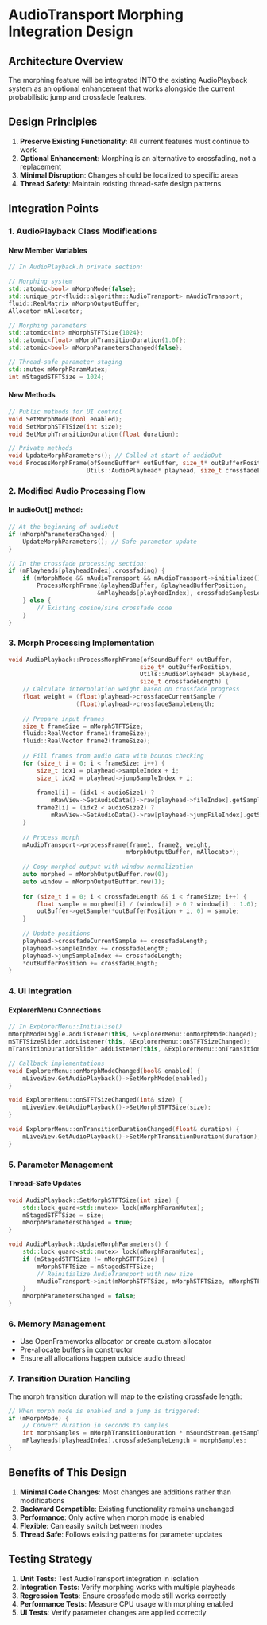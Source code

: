 # AudioTransport Morphing Integration Design

## Architecture Overview

The morphing feature will be integrated INTO the existing AudioPlayback system as an optional enhancement that works alongside the current probabilistic jump and crossfade features.

## Design Principles

1. **Preserve Existing Functionality**: All current features must continue to work
2. **Optional Enhancement**: Morphing is an alternative to crossfading, not a replacement
3. **Minimal Disruption**: Changes should be localized to specific areas
4. **Thread Safety**: Maintain existing thread-safe design patterns

## Integration Points

### 1. AudioPlayback Class Modifications

#### New Member Variables
```cpp
// In AudioPlayback.h private section:

// Morphing system
std::atomic<bool> mMorphMode{false};
std::unique_ptr<fluid::algorithm::AudioTransport> mAudioTransport;
fluid::RealMatrix mMorphOutputBuffer;
Allocator mAllocator;

// Morphing parameters
std::atomic<int> mMorphSTFTSize{1024};
std::atomic<float> mMorphTransitionDuration{1.0f};
std::atomic<bool> mMorphParametersChanged{false};

// Thread-safe parameter staging
std::mutex mMorphParamMutex;
int mStagedSTFTSize = 1024;
```

#### New Methods
```cpp
// Public methods for UI control
void SetMorphMode(bool enabled);
void SetMorphSTFTSize(int size);
void SetMorphTransitionDuration(float duration);

// Private methods
void UpdateMorphParameters(); // Called at start of audioOut
void ProcessMorphFrame(ofSoundBuffer* outBuffer, size_t* outBufferPosition, 
                      Utils::AudioPlayhead* playhead, size_t crossfadeLength);
```

### 2. Modified Audio Processing Flow

#### In audioOut() method:
```cpp
// At the beginning of audioOut
if (mMorphParametersChanged) {
    UpdateMorphParameters(); // Safe parameter update
}

// In the crossfade processing section:
if (mPlayheads[playheadIndex].crossfading) {
    if (mMorphMode && mAudioTransport && mAudioTransport->initialized()) {
        ProcessMorphFrame(&playheadBuffer, &playheadBufferPosition, 
                         &mPlayheads[playheadIndex], crossfadeSamplesLeft);
    } else {
        // Existing cosine/sine crossfade code
    }
}
```

### 3. Morph Processing Implementation

```cpp
void AudioPlayback::ProcessMorphFrame(ofSoundBuffer* outBuffer, 
                                     size_t* outBufferPosition,
                                     Utils::AudioPlayhead* playhead, 
                                     size_t crossfadeLength) {
    // Calculate interpolation weight based on crossfade progress
    float weight = (float)playhead->crossfadeCurrentSample / 
                   (float)playhead->crossfadeSampleLength;
    
    // Prepare input frames
    size_t frameSize = mMorphSTFTSize;
    fluid::RealVector frame1(frameSize);
    fluid::RealVector frame2(frameSize);
    
    // Fill frames from audio data with bounds checking
    for (size_t i = 0; i < frameSize; i++) {
        size_t idx1 = playhead->sampleIndex + i;
        size_t idx2 = playhead->jumpSampleIndex + i;
        
        frame1[i] = (idx1 < audioSize1) ? 
            mRawView->GetAudioData()->raw[playhead->fileIndex].getSample(idx1, 0) : 0.0;
        frame2[i] = (idx2 < audioSize2) ? 
            mRawView->GetAudioData()->raw[playhead->jumpFileIndex].getSample(idx2, 0) : 0.0;
    }
    
    // Process morph
    mAudioTransport->processFrame(frame1, frame2, weight, 
                                 mMorphOutputBuffer, mAllocator);
    
    // Copy morphed output with window normalization
    auto morphed = mMorphOutputBuffer.row(0);
    auto window = mMorphOutputBuffer.row(1);
    
    for (size_t i = 0; i < crossfadeLength && i < frameSize; i++) {
        float sample = morphed[i] / (window[i] > 0 ? window[i] : 1.0);
        outBuffer->getSample(*outBufferPosition + i, 0) = sample;
    }
    
    // Update positions
    playhead->crossfadeCurrentSample += crossfadeLength;
    playhead->sampleIndex += crossfadeLength;
    playhead->jumpSampleIndex += crossfadeLength;
    *outBufferPosition += crossfadeLength;
}
```

### 4. UI Integration

#### ExplorerMenu Connections
```cpp
// In ExplorerMenu::Initialise()
mMorphModeToggle.addListener(this, &ExplorerMenu::onMorphModeChanged);
mSTFTSizeSlider.addListener(this, &ExplorerMenu::onSTFTSizeChanged);
mTransitionDurationSlider.addListener(this, &ExplorerMenu::onTransitionDurationChanged);

// Callback implementations
void ExplorerMenu::onMorphModeChanged(bool& enabled) {
    mLiveView.GetAudioPlayback()->SetMorphMode(enabled);
}

void ExplorerMenu::onSTFTSizeChanged(int& size) {
    mLiveView.GetAudioPlayback()->SetMorphSTFTSize(size);
}

void ExplorerMenu::onTransitionDurationChanged(float& duration) {
    mLiveView.GetAudioPlayback()->SetMorphTransitionDuration(duration);
}
```

### 5. Parameter Management

#### Thread-Safe Updates
```cpp
void AudioPlayback::SetMorphSTFTSize(int size) {
    std::lock_guard<std::mutex> lock(mMorphParamMutex);
    mStagedSTFTSize = size;
    mMorphParametersChanged = true;
}

void AudioPlayback::UpdateMorphParameters() {
    std::lock_guard<std::mutex> lock(mMorphParamMutex);
    if (mStagedSTFTSize != mMorphSTFTSize) {
        mMorphSTFTSize = mStagedSTFTSize;
        // Reinitialize AudioTransport with new size
        mAudioTransport->init(mMorphSTFTSize, mMorphSTFTSize, mMorphSTFTSize/2);
    }
    mMorphParametersChanged = false;
}
```

### 6. Memory Management

- Use OpenFrameworks allocator or create custom allocator
- Pre-allocate buffers in constructor
- Ensure all allocations happen outside audio thread

### 7. Transition Duration Handling

The morph transition duration will map to the existing crossfade length:
```cpp
// When morph mode is enabled and a jump is triggered:
if (mMorphMode) {
    // Convert duration in seconds to samples
    int morphSamples = mMorphTransitionDuration * mSoundStream.getSampleRate();
    mPlayheads[playheadIndex].crossfadeSampleLength = morphSamples;
}
```

## Benefits of This Design

1. **Minimal Code Changes**: Most changes are additions rather than modifications
2. **Backward Compatible**: Existing functionality remains unchanged
3. **Performance**: Only active when morph mode is enabled
4. **Flexible**: Can easily switch between modes
5. **Thread Safe**: Follows existing patterns for parameter updates

## Testing Strategy

1. **Unit Tests**: Test AudioTransport integration in isolation
2. **Integration Tests**: Verify morphing works with multiple playheads
3. **Regression Tests**: Ensure crossfade mode still works correctly
4. **Performance Tests**: Measure CPU usage with morphing enabled
5. **UI Tests**: Verify parameter changes are applied correctly